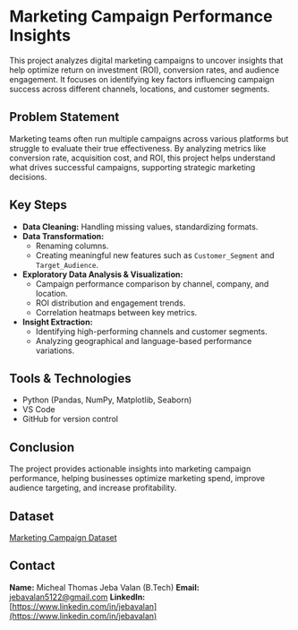 # Marketing Campaign Performance Insights

This project analyzes digital marketing campaigns to uncover insights that help optimize return on investment (ROI), conversion rates, and audience engagement. It focuses on identifying key factors influencing campaign success across different channels, locations, and customer segments.

## Problem Statement

Marketing teams often run multiple campaigns across various platforms but struggle to evaluate their true effectiveness. By analyzing metrics like conversion rate, acquisition cost, and ROI, this project helps understand what drives successful campaigns, supporting strategic marketing decisions.

## Key Steps

- **Data Cleaning:** Handling missing values, standardizing formats.
- **Data Transformation:**
  - Renaming columns.
  - Creating meaningful new features such as `Customer_Segment` and `Target_Audience`.
- **Exploratory Data Analysis & Visualization:**
  - Campaign performance comparison by channel, company, and location.
  - ROI distribution and engagement trends.
  - Correlation heatmaps between key metrics.
- **Insight Extraction:**
  - Identifying high-performing channels and customer segments.
  - Analyzing geographical and language-based performance variations.

## Tools & Technologies

- Python (Pandas, NumPy, Matplotlib, Seaborn)
- VS Code
- GitHub for version control

## Conclusion

The project provides actionable insights into marketing campaign performance, helping businesses optimize marketing spend, improve audience targeting, and increase profitability.

## Dataset

[Marketing Campaign Dataset](https://raw.githubusercontent.com/ArchanaInsights/Datasets/main/marketing_campaign.csv)

## Contact

**Name:** Micheal Thomas Jeba Valan (B.Tech)
**Email:** jebavalan5122@gmail.com
**LinkedIn:** [https://www.linkedin.com/in/jebavalan](https://www.linkedin.com/in/jebavalan)
